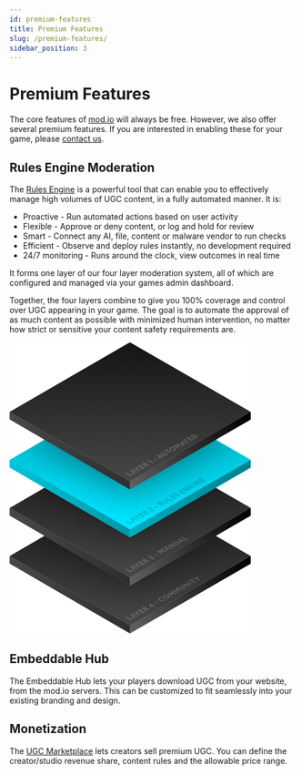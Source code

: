 ```yaml
---
id: premium-features
title: Premium Features
slug: /premium-features/
sidebar_position: 3
---
```


# Premium Features

The core features of [mod.io](https://mod.io) will always be free. However, we also offer several premium features. If you are interested in enabling these for your game, please [contact us](mailto:developers@mod.io).

## Rules Engine Moderation

The [Rules Engine](/moderation/rules-engine/setup/) is a powerful tool that can enable you to effectively manage high volumes of UGC content, in a fully automated manner.  It is:

* Proactive - Run automated actions based on user activity
* Flexible - Approve or deny content, or log and hold for review
* Smart - Connect any AI, file, content or malware vendor to run checks
* Efficient - Observe and deploy rules instantly, no development required
* 24/7 monitoring - Runs around the clock, view outcomes in real time

It forms one layer of our four layer moderation system, all of which are configured and managed via your games admin dashboard.

Together, the four layers combine to give you 100% coverage and control over UGC appearing in your game. The goal is to automate the approval of as much content as possible with minimized human intervention, no matter how strict or sensitive your content safety requirements are.

![Moderation layers](images/rules-engine-layers.png)

## Embeddable Hub

The Embeddable Hub lets your players download UGC from your website, from the mod.io servers. This can be customized to fit seamlessly into your existing branding and design.  

## Monetization

The [UGC Marketplace](/monetization/) lets creators sell premium UGC. You can define the creator/studio revenue share, content rules and the allowable price range.